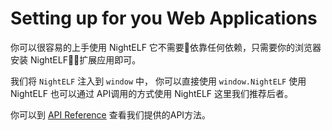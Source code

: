 # Setting up for you Web Applications

你可以很容易的上手使用 NightELF 它不需要依靠任何依赖，只需要你的浏览器安装 NightELF扩展应用即可。

我们将 `NightELF` 注入到 `window` 中， 你可以直接使用 `window.NightELF` 使用 NightELF 也可以通过 API调用的方式使用 NightELF 这里我们推荐后者。

你可以到 [API Reference](ApiReference/ApiReference.md) 查看我们提供的API方法。

